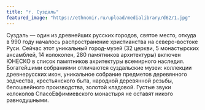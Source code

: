 ```yaml
---
title: "г. Суздаль"
featured_image: "https://ethnomir.ru/upload/medialibrary/d62/1.jpg"
---
```


Суздаль — один из древнейших русских городов, святое место, откуда в 990 году началось
распространение христианства на северо-востоке Руси. Сейчас этот уникальный
город-музей (32 церкви, 5 монастырских ансамблей, 14 колоколен, 280 памятников 
архитектуры) включен ЮНЕСКО в список памятников ахритектуры всемирного наследия. 
Богатейшими собраниями отличаются суздальские музеи: коллекции древнерусских икон, 
уникальное собрание предметов деревянного зодчества, крестьянского быта, народной 
деревянной резьбы, белошвейного производства, золотой кладовой. Густые звуки 
колоколов СпасоЕвфимиевского монастыря не оставят никого равнодушными.